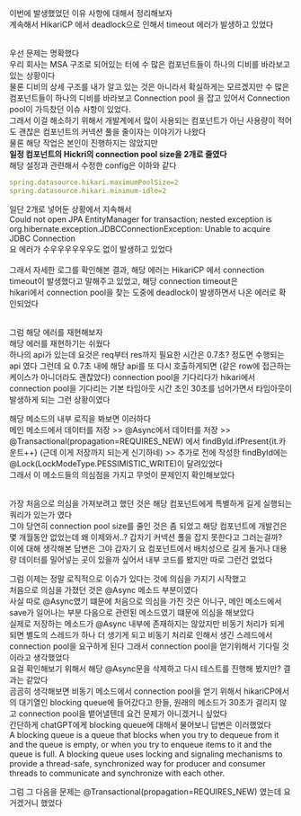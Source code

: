 
이번에 발생했었던 이유 사항에 대해서 정리해보자 <br>
계속해서 HikariCP 에서 deadlock으로 인해서 timeout 에러가 발생하고 있었다 <br>
<br>

우선 문제는 명확했다 <br>
우리 회사는 MSA 구조로 되어있는 터에 수 많은 컴포넌트들이 하나의 디비를 바라보고 있는 상황이다 <br>
물론 디비의 상세 구조를 내가 알고 있는 것은 아니라서 확실하게는 모르겠지만 수 많은 컴포넌트들이 하나의 디비를 바라보고 Connection pool 을 잡고 있어서 
Connection pool이 가득찼던 이슈 사항이 있었다. <br> 
그래서 이걸 해소하기 위해서 개발계에서 많이 사용되는 컴포넌트가 아닌 사용량이 적어도 괜찮은 컴포넌트의 커넥션 풀을 줄이자는 이야기가 나왔다 <br>
물론 해당 작업은 본인이 진행하지는 않았지만 <br>
**일정 컴포넌트의 Hickri의 connection pool size을 2개로 줄였다** <br> 
해당 설정과 관련해서 수정한 config은 이하와 같다 <br>
```yaml
spring.datasource.hikari.maximumPoolSize=2
spring.datasource.hikari.minimum-idle=2
```

일단 2개로 넣어둔 상황에서 지속해서 <br>
Could not open JPA EntityManager for transaction; nested exception is org.hibernate.exception.JDBCConnectionException: Unable to acquire JDBC Connection <br>
요 에러가 수우우우우우우도 없이 발생하고 있었다 <br>
<br>
그래서 자세한 로그를 확인해본 결과, 해당 에러는 HikariCP 에서 connection timeout이 발생했다고 말해주고 있었고, 해당 connection timeout은 <br>
hikari에서 connection pool을 찾는 도중에 deadlock이 발생하면서 나온 에러로 확인되었다 <br>
<br>

그럼 해당 에러를 재현해보자 <br>
해당 에러를 재현하기는 쉬웠다 <br>
하나의 api가 있는데 요것은 req부터 res까지 필요한 시간은 0.7초? 정도면 수행되는 api 였다 그런데 요 0.7초 내에 해당 api를 또 다시 호출하게되면 (같은 row에 접근하는 케이스가 아니더라도 괜찮았다) connection pool을 기다리다가 hikari에서 connection pool을 기다리는 기본 타임아웃 시간 초인 30초를 넘어가면서 타임아웃이 발생하게 되는 그런 상황이였다 <br>

해당 메소드의 내부 로직을 봐보면 이러하다 <br>
메인 메소드에서 데이터를 저장 >> @Async에서 데이터를 저장 >> @Transactional(propagation=REQUIRES_NEW) 에서
findById.ifPresent{it.카운트++} (근데 이게 저장까지 되는게 신기하네) >> 추가로 전에 작성한 findById에는 @Lock(LockModeType.PESSIMISTIC_WRITE)이 달려있었다 <br>
그래서 이 메소드들의 의심점을 가지고 무엇이 문제인지 확인해보았다 <br>
<br>

가장 처음으로 의심을 가져보려고 했던 것은 해당 컴포넌트에게 특별하게 길게 실행되는 쿼리가 있는가 였다 <br>
그야 당연히 connection pool size를 줄인 것은 좀 되었고 해당 컴포넌트에 개발건은 몇 개월동안 없었는데 왜 이제와서..? 갑자기 커넥션 풀을 잡지 못한다고 그러는걸까? <br>
이에 대해 생각해본 답변은 그야 갑자기 요 컴포넌트에서 배치성으로 길게 돌거나 대용량 데이터를 밀어넣는 곳이 있을까 싶어서 내부 코드를 봤지만 따로 그런건 없었다 <br>

그럼 이제는 정말 로직적으로 이슈가 있다는 것에 의심을 가지기 시작했고 <br>
처음으로 의심을 가졌던 것은 @Async 메소드 부분이였다 <br>
사실 따로 @Async였기 떄문에 처음으로 의심을 가진 것은 아니구, 메인 메소드에서 save가 일어나는 부분 다음으로 관련된 메소드였기 떄문에 의심을 해보았다 <br>
실제로 저장하는 메소드가 @Async 내부에 존재하지는 않았지만 비동기 처리가 되게 되면 별도의 스레드가 하나 더 생기게 되고 비동기 처리로 인해서 생긴 스레드에서 connection pool을 요구하게 된다 그래서 connection pool을 얻기위해서 기다릴 것이라고 생각했었다 <br>
요걸 확인해보기 위해서 해당 @Async문을 삭제하고 다시 테스트를 진행해 봤지만? 결과는 같았다 <br>
곰곰히 생각해보면 비동기 메소드에서 connection pool을 얻기 위해서 hikariCP에서의 대기열인 blocking queue에 들어갔다고 한들, 원래의 메소드가 30초가 걸리지 않고 connection pool을 뱉어낼텐데 요건 문제가 아니겠거니 싶었다 <br>
간단하게 chatGPT에게 blocking queue에 대해서 물어보니 답변은 이러했었다 <br>
A blocking queue is a queue that blocks when you try to dequeue from it and the queue is empty, or when you try to enqueue items to it and the queue is full. A blocking queue uses locking and signaling mechanisms to provide a thread-safe, synchronized way for producer and consumer threads to communicate and synchronize with each other. <br>

그럼 그 다음을 문제는 @Transactional(propagation=REQUIRES_NEW) 였는데 요거겠거니 했었다 <br>

